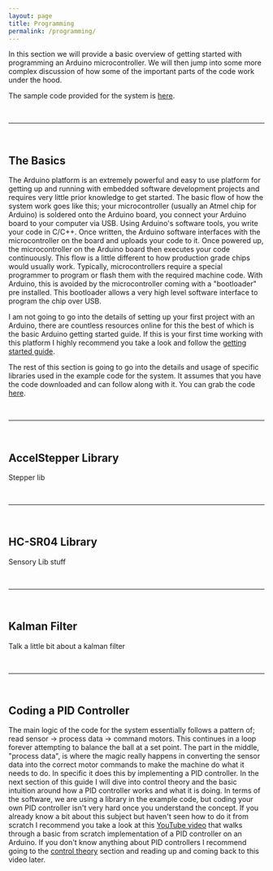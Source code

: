 ```yaml
---
layout: page
title: Programming
permalink: /programming/
---
```


In this section we will provide a basic overview of getting started with programming an Arduino microcontroller. We will then jump into some more complex discussion of how some of the important parts of the code work under the hood.

The sample code provided for the system is [here](https://github.com/careyi3/balance_beam_kit/blob/master/code/arduino/ball_and_beam/ball_and_beam.ino).

&nbsp;

---

&nbsp;

## The Basics

The Arduino platform is an extremely powerful and easy to use platform for getting up and running with embedded software development projects and requires very little prior knowledge to get started. The basic flow of how the system work goes like this; your microcontroller (usually an Atmel chip for Arduino) is soldered onto the Arduino board, you connect your Arduino board to your computer via USB. Using Arduino's software tools, you write your code in C/C++. Once written, the Arduino software interfaces with the microcontroller on the board and uploads your code to it. Once powered up, the microcontroller on the Arduino board then executes your code continuously. This flow is a little different to how production grade chips would usually work. Typically, microcontrollers require a special programmer to program or flash them with the required machine code. With Arduino, this is avoided by the microcontroller coming with a "bootloader" pre installed. This bootloader allows a very high level software interface to program the chip over USB.

I am not going to go into the details of setting up your first project with an Arduino, there are countless resources online for this the best of which is the basic Arduino getting started guide. If this is your first time working with this platform I highly recommend you take a look and follow the [getting started guide](https://docs.arduino.cc/learn/starting-guide/getting-started-arduino).

The rest of this section is going to go into the details and usage of specific libraries used in the example code for the system. It assumes that you have the code downloaded and can follow along with it. You can grab the code [here](https://github.com/careyi3/balance_beam_kit/blob/master/code/arduino/ball_and_beam/ball_and_beam.ino).

&nbsp;

---

&nbsp;

## AccelStepper Library

Stepper lib

&nbsp;

---

&nbsp;

## HC-SR04 Library

Sensory Lib stuff

&nbsp;

---

&nbsp;
## Kalman Filter

Talk a little bit about a kalman filter

&nbsp;

---

&nbsp;

## Coding a PID Controller

The main logic of the code for the system essentially follows a pattern of; read sensor -> process data -> command motors. This continues in a loop forever attempting to balance the ball at a set point. The part in the middle, "process data", is where the magic really happens in converting the sensor data into the correct motor commands to make the machine do what it needs to do. In specific it does this by implementing a PID controller. In the next section of this guide I will dive into control theory and the basic intuition around how a PID controller works and what it is doing. In terms of the software, we are using a library in the example code, but coding your own PID controller isn't very hard once you understand the concept. If you already know a bit about this subject but haven't seen how to do it from scratch I recommend you take a look at this [YouTube video](https://youtu.be/RZW1PsfgVEI) that walks through a basic from scratch implementation of a PID controller on an Arduino. If you don't know anything about PID controllers I recommend going to the [control theory](./control_theory) section and reading up and coming back to this video later.
